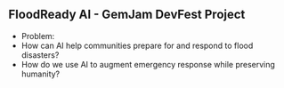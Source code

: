 ## FloodReady AI - GemJam DevFest Project
- Problem:
- How can AI help communities prepare for and respond to flood disasters?
- How do we use AI to augment emergency response while preserving humanity?
